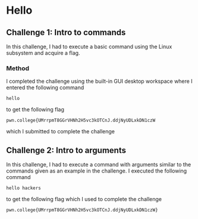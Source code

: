 # Hello
## Challenge 1: Intro to commands
In this challenge, I had to execute a basic command using the Linux subsystem and acquire a flag.
### Method 
I completed the challenge using the built-in GUI desktop workspace where I entered the following command 
```
hello
```
to get the following flag 
```
pwn.college{UMrrpmT8GGrVHNh2H5vc3kOTCnJ.ddjNyUDLxkDN1czW
```
which I submitted to complete the challenge
## Challenge 2: Intro to arguments
In this challenge, I had to execute a command with arguments similar to the commands given as an example in the challenge.
I executed the following command 
```
hello hackers
```
to get the following flag which I used to complete the challenge
```
pwn.college{UMrrpmT8GGrVHNh2H5vc3kOTCnJ.ddjNyUDLxkDN1czW}
```

